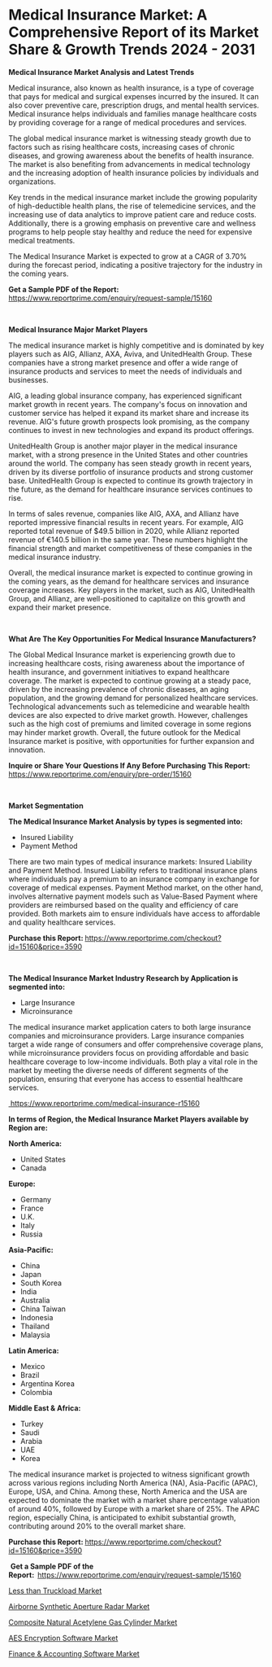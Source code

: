 <p><h1>Medical Insurance Market: A Comprehensive Report of its Market Share & Growth Trends 2024 - 2031</h1></p><p><strong>Medical Insurance Market Analysis and Latest Trends</strong></p>
<p><p>Medical insurance, also known as health insurance, is a type of coverage that pays for medical and surgical expenses incurred by the insured. It can also cover preventive care, prescription drugs, and mental health services. Medical insurance helps individuals and families manage healthcare costs by providing coverage for a range of medical procedures and services.</p><p>The global medical insurance market is witnessing steady growth due to factors such as rising healthcare costs, increasing cases of chronic diseases, and growing awareness about the benefits of health insurance. The market is also benefiting from advancements in medical technology and the increasing adoption of health insurance policies by individuals and organizations.</p><p>Key trends in the medical insurance market include the growing popularity of high-deductible health plans, the rise of telemedicine services, and the increasing use of data analytics to improve patient care and reduce costs. Additionally, there is a growing emphasis on preventive care and wellness programs to help people stay healthy and reduce the need for expensive medical treatments.</p><p>The Medical Insurance Market is expected to grow at a CAGR of 3.70% during the forecast period, indicating a positive trajectory for the industry in the coming years.</p></p>
<p><strong>Get a Sample PDF of the Report:&nbsp;</strong> <a href="https://www.reportprime.com/enquiry/request-sample/15160">https://www.reportprime.com/enquiry/request-sample/15160</a></p>
<p>&nbsp;</p>
<p><strong>Medical Insurance Major Market Players</strong></p>
<p><p>The medical insurance market is highly competitive and is dominated by key players such as AIG, Allianz, AXA, Aviva, and UnitedHealth Group. These companies have a strong market presence and offer a wide range of insurance products and services to meet the needs of individuals and businesses.</p><p>AIG, a leading global insurance company, has experienced significant market growth in recent years. The company's focus on innovation and customer service has helped it expand its market share and increase its revenue. AIG's future growth prospects look promising, as the company continues to invest in new technologies and expand its product offerings.</p><p>UnitedHealth Group is another major player in the medical insurance market, with a strong presence in the United States and other countries around the world. The company has seen steady growth in recent years, driven by its diverse portfolio of insurance products and strong customer base. UnitedHealth Group is expected to continue its growth trajectory in the future, as the demand for healthcare insurance services continues to rise.</p><p>In terms of sales revenue, companies like AIG, AXA, and Allianz have reported impressive financial results in recent years. For example, AIG reported total revenue of $49.5 billion in 2020, while Allianz reported revenue of €140.5 billion in the same year. These numbers highlight the financial strength and market competitiveness of these companies in the medical insurance industry.</p><p>Overall, the medical insurance market is expected to continue growing in the coming years, as the demand for healthcare services and insurance coverage increases. Key players in the market, such as AIG, UnitedHealth Group, and Allianz, are well-positioned to capitalize on this growth and expand their market presence.</p></p>
<p>&nbsp;</p>
<p><strong>What Are The Key Opportunities For Medical Insurance Manufacturers?</strong></p>
<p><p>The Global Medical Insurance market is experiencing growth due to increasing healthcare costs, rising awareness about the importance of health insurance, and government initiatives to expand healthcare coverage. The market is expected to continue growing at a steady pace, driven by the increasing prevalence of chronic diseases, an aging population, and the growing demand for personalized healthcare services. Technological advancements such as telemedicine and wearable health devices are also expected to drive market growth. However, challenges such as the high cost of premiums and limited coverage in some regions may hinder market growth. Overall, the future outlook for the Medical Insurance market is positive, with opportunities for further expansion and innovation.</p></p>
<p><strong>Inquire or Share Your Questions If Any Before Purchasing This Report:</strong> <a href="https://www.reportprime.com/enquiry/pre-order/15160">https://www.reportprime.com/enquiry/pre-order/15160</a></p>
<p>&nbsp;</p>
<p><strong>Market Segmentation</strong></p>
<p><strong>The Medical Insurance Market Analysis by types is segmented into:</strong></p>
<p><ul><li>Insured Liability</li><li>Payment Method</li></ul></p>
<p><p>There are two main types of medical insurance markets: Insured Liability and Payment Method. Insured Liability refers to traditional insurance plans where individuals pay a premium to an insurance company in exchange for coverage of medical expenses. Payment Method market, on the other hand, involves alternative payment models such as Value-Based Payment where providers are reimbursed based on the quality and efficiency of care provided. Both markets aim to ensure individuals have access to affordable and quality healthcare services.</p></p>
<p><strong>Purchase this Report:&nbsp;</strong><a href="https://www.reportprime.com/checkout?id=15160&price=3590">https://www.reportprime.com/checkout?id=15160&price=3590</a></p>
<p>&nbsp;</p>
<p><strong>The Medical Insurance Market Industry Research by Application is segmented into:</strong></p>
<p><ul><li>Large Insurance</li><li>Microinsurance</li></ul></p>
<p><p>The medical insurance market application caters to both large insurance companies and microinsurance providers. Large insurance companies target a wide range of consumers and offer comprehensive coverage plans, while microinsurance providers focus on providing affordable and basic healthcare coverage to low-income individuals. Both play a vital role in the market by meeting the diverse needs of different segments of the population, ensuring that everyone has access to essential healthcare services.</p></p>
<p><a href="https://www.reportprime.com/medical-insurance-r15160">&nbsp;https://www.reportprime.com/medical-insurance-r15160</a></p>
<p><strong>In terms of Region, the Medical Insurance Market Players available by Region are:</strong></p>
<p>
    <p> <strong> North America: </strong>
        <ul>
            <li>United States</li>
            <li>Canada</li>
        </ul>
        </p> 
    <p> <strong> Europe: </strong>
        <ul>
            <li>Germany</li>
            <li>France</li>
            <li>U.K.</li>
            <li>Italy</li>
            <li>Russia</li>
        </ul>
        </p> 
    <p> <strong> Asia-Pacific: </strong>
        <ul>
            <li>China</li>
            <li>Japan</li>
            <li>South Korea</li>
            <li>India</li>
            <li>Australia</li>
            <li>China Taiwan</li>
            <li>Indonesia</li>
            <li>Thailand</li>
            <li>Malaysia</li>
        </ul>
        </p> 
    <p> <strong> Latin America: </strong>
        <ul>
            <li>Mexico</li>
            <li>Brazil</li>
            <li>Argentina Korea</li>
            <li>Colombia</li>
        </ul>
        </p> 
    <p> <strong> Middle East & Africa: </strong>
        <ul>
            <li>Turkey</li>
            <li>Saudi</li>
            <li>Arabia</li>
            <li>UAE</li>
            <li>Korea</li>
        </ul>
    </p>
    </p>
<p><p>The medical insurance market is projected to witness significant growth across various regions including North America (NA), Asia-Pacific (APAC), Europe, USA, and China. Among these, North America and the USA are expected to dominate the market with a market share percentage valuation of around 40%, followed by Europe with a market share of 25%. The APAC region, especially China, is anticipated to exhibit substantial growth, contributing around 20% to the overall market share.</p></p>
<p><strong>Purchase this Report: </strong><a href="https://www.reportprime.com/checkout?id=15160&price=3590">https://www.reportprime.com/checkout?id=15160&price=3590</a></p>
<p>&nbsp;<strong>Get a Sample PDF of the Report:&nbsp;&nbsp;</strong><a href="https://www.reportprime.com/enquiry/request-sample/15160">https://www.reportprime.com/enquiry/request-sample/15160</a></p>
<p><strong></strong></p>
<p><p><a href="https://issuu.com/reportprime-2/docs/less-than-truckload-market-size-2030.pptx">Less than Truckload Market</a></p><p><a href="https://www.linkedin.com/pulse/deep-dive-airborne-synthetic-aperture-radar-market-itstrends-bzzzf">Airborne Synthetic Aperture Radar Market</a></p><p><a href="https://www.linkedin.com/pulse/composite-natural-acetylene-gas-cylinder-market-size-share-6eaoe">Composite Natural Acetylene Gas Cylinder Market</a></p><p><a href="https://github.com/wybrqqeb6/Market-Research-Report-List-1/blob/main/aes-encryption-software-market.md">AES Encryption Software Market</a></p><p><a href="https://github.com/abdillahsp58/Market-Research-Report-List-1/blob/main/finance-accounting-software-market.md">Finance & Accounting Software Market</a></p></p>